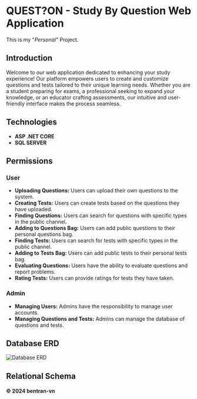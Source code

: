 <h1> QUEST?ON - Study By Question Web Application </h1>
This is my "<i>Personal</i>" Project.<br>

## Introduction
Welcome to our web application dedicated to enhancing your study experience! Our platform empowers users to create and customize questions and tests tailored to their unique learning needs. Whether you are a student preparing for exams, a professional seeking to expand your knowledge, or an educator crafting assessments, our intuitive and user-friendly interface makes the process seamless.

## Technologies
- **ASP .NET CORE**
- **SQL SERVER**

## Permissions

### User

- **Uploading Questions:** Users can upload their own questions to the system.
- **Creating Tests:** Users can create tests based on the questions they have uploaded.
- **Finding Questions:** Users can search for questions with specific types in the public channel.
- **Adding to Questions Bag:** Users can add public questions to their personal questions bag.
- **Finding Tests:** Users can search for tests with specific types in the public channel.
- **Adding to Tests Bag:** Users can add public tests to their personal tests bag.
- **Evaluating Questions:** Users have the ability to evaluate questions and report problems.
- **Rating Tests:** Users can provide ratings for tests they have taken.

### Admin

- **Managing Users:** Admins have the responsibility to manage user accounts.
- **Managing Questions and Tests:** Admins can manage the database of questions and tests.

## Database ERD
![Database ERD](https://github.com/bentran1vn/PERSONAL-QUESTION/blob/master/bentran1vn.question.public/database.png)

## Relational Schema

#### © 2024 bentran-vn
